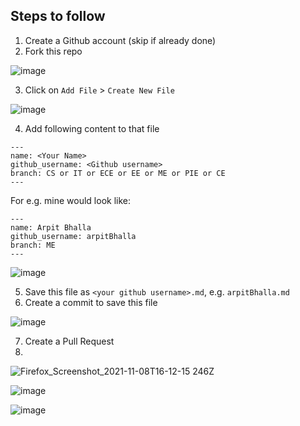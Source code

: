 ## Steps to follow

1. Create a Github account (skip if already done)
2. Fork this repo

  ![image](https://user-images.githubusercontent.com/55053424/140776394-85d1d47e-5cae-4c14-a171-893e6944071a.png)

3. Click on `Add File` > `Create New File`

  ![image](https://user-images.githubusercontent.com/55053424/140776596-793844a8-195e-4d39-a82a-9cfcfb24a3ce.png)

4. Add following content to that file

```
---
name: <Your Name>
github_username: <Github username>
branch: CS or IT or ECE or EE or ME or PIE or CE
---
```

For e.g. mine would look like:

```
---
name: Arpit Bhalla
github_username: arpitBhalla
branch: ME
---
```
![image](https://user-images.githubusercontent.com/55053424/140776822-9122b97a-8755-464c-90e7-1f70c245630a.png)

5. Save this file as `<your github username>.md`, e.g. `arpitBhalla.md`
6. Create a commit to save this file


![image](https://user-images.githubusercontent.com/55053424/140777293-2af2f67c-e7ea-404f-9852-29e6f79255ad.png)

7. Create a Pull Request
8. 
![Firefox_Screenshot_2021-11-08T16-12-15 246Z](https://user-images.githubusercontent.com/55053424/140777503-2699bb3b-9026-410e-9143-f5e40e7bfa22.png)

![image](https://user-images.githubusercontent.com/55053424/140777618-da39a07a-a544-4ac6-94f8-d7fed01cc274.png)

![image](https://user-images.githubusercontent.com/55053424/140777671-a9cb3b27-a58a-4933-88d2-b3a50fc10e06.png)
